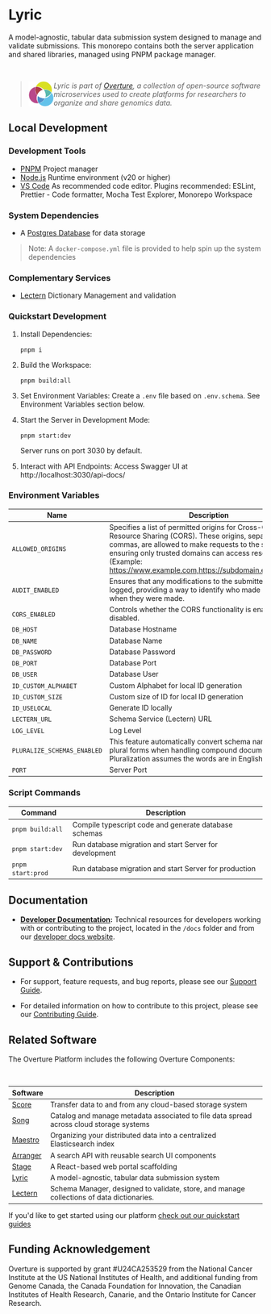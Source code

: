 # Lyric

A model-agnostic, tabular data submission system designed to manage and validate submissions. This monorepo contains both the server application and shared libraries, managed using PNPM package manager.

</br>

> <div>
> <img align="left" src="ov-logo.png" height="50"/>
> </div>
>
> _Lyric is part of [Overture](https://www.overture.bio/), a collection of open-source software microservices used to create platforms for researchers to organize and share genomics data._

## Local Development

### Development Tools

- [PNPM](https://pnpm.io/) Project manager
- [Node.js](https://nodejs.org/en) Runtime environment (v20 or higher)
- [VS Code](https://code.visualstudio.com/) As recommended code editor. Plugins recommended: ESLint, Prettier - Code formatter, Mocha Test Explorer, Monorepo Workspace

### System Dependencies

- A [Postgres Database](https://www.postgresql.org/) for data storage

> Note: A `docker-compose.yml` file is provided to help spin up the system dependencies

### Complementary Services

- [Lectern](https://github.com/overture-stack/lectern) Dictionary Management and validation

### Quickstart Development

1. Install Dependencies:

   ```
   pnpm i
   ```

2. Build the Workspace:

   ```
   pnpm build:all
   ```

3. Set Environment Variables:
   Create a `.env` file based on `.env.schema`. See Environment Variables section below.

4. Start the Server in Development Mode:

   ```
   pnpm start:dev
   ```

   Server runs on port 3030 by default.

5. Interact with API Endpoints:
   Access Swagger UI at http://localhost:3030/api-docs/

### Environment Variables

| Name                        | Description                                                                                                                                                                                                                                                                          | Default                                |
| --------------------------- | ------------------------------------------------------------------------------------------------------------------------------------------------------------------------------------------------------------------------------------------------------------------------------------ | -------------------------------------- |
| `ALLOWED_ORIGINS`           | Specifies a list of permitted origins for Cross-Origin Resource Sharing (CORS). These origins, separated by commas, are allowed to make requests to the server, ensuring only trusted domains can access resources. (Example: https://www.example.com,https://subdomain.example.com) |                                        |
| `AUDIT_ENABLED`             | Ensures that any modifications to the submitted data are logged, providing a way to identify who made changes and when they were made.                                                                                                                                               | true                                   |
| `CORS_ENABLED`              | Controls whether the CORS functionality is enabled or disabled.                                                                                                                                                                                                                      | false                                  |
| `DB_HOST`                   | Database Hostname                                                                                                                                                                                                                                                                    |                                        |
| `DB_NAME`                   | Database Name                                                                                                                                                                                                                                                                        |                                        |
| `DB_PASSWORD`               | Database Password                                                                                                                                                                                                                                                                    |                                        |
| `DB_PORT`                   | Database Port                                                                                                                                                                                                                                                                        |                                        |
| `DB_USER`                   | Database User                                                                                                                                                                                                                                                                        |                                        |
| `ID_CUSTOM_ALPHABET`        | Custom Alphabet for local ID generation                                                                                                                                                                                                                                              | '0123456789ABCDEFGHIJKLMNOPQRSTUVWXYZ' |
| `ID_CUSTOM_SIZE`            | Custom size of ID for local ID generation                                                                                                                                                                                                                                            | 21                                     |
| `ID_USELOCAL`               | Generate ID locally                                                                                                                                                                                                                                                                  | true                                   |
| `LECTERN_URL`               | Schema Service (Lectern) URL                                                                                                                                                                                                                                                         |                                        |
| `LOG_LEVEL`                 | Log Level                                                                                                                                                                                                                                                                            | 'info'                                 |
| `PLURALIZE_SCHEMAS_ENABLED` | This feature automatically convert schema names to their plural forms when handling compound documents. Pluralization assumes the words are in English                                                                                                                               | true                                   |
| `PORT`                      | Server Port                                                                                                                                                                                                                                                                          | 3030                                   |

### Script Commands

| Command           | Description                                             |
| ----------------- | ------------------------------------------------------- |
| `pnpm build:all`  | Compile typescript code and generate database schemas   |
| `pnpm start:dev`  | Run database migration and start Server for development |
| `pnpm start:prod` | Run database migration and start Server for production  |

## Documentation

- **[Developer Documentation](https://docs.overture.bio/docs/under-development/lyric/):** Technical resources for developers working with or contributing to the project, located in the `/docs` folder and from our [developer docs website](https://docs.overture.bio/docs/under-development/lyric/).

## Support & Contributions

- For support, feature requests, and bug reports, please see our [Support Guide](https://docs.overture.bio/community/support).

- For detailed information on how to contribute to this project, please see our [Contributing Guide](https://docs.overture.bio/docs/contribution).

## Related Software

The Overture Platform includes the following Overture Components:

</br>

| Software                                                | Description                                                                               |
| ------------------------------------------------------- | ----------------------------------------------------------------------------------------- |
| [Score](https://github.com/overture-stack/score/)       | Transfer data to and from any cloud-based storage system                                  |
| [Song](https://github.com/overture-stack/song/)         | Catalog and manage metadata associated to file data spread across cloud storage systems   |
| [Maestro](https://github.com/overture-stack/maestro/)   | Organizing your distributed data into a centralized Elasticsearch index                   |
| [Arranger](https://github.com/overture-stack/arranger/) | A search API with reusable search UI components                                           |
| [Stage](https://github.com/overture-stack/stage)        | A React-based web portal scaffolding                                                      |
| [Lyric](https://github.com/overture-stack/lyric)        | A model-agnostic, tabular data submission system                                          |
| [Lectern](https://github.com/overture-stack/lectern)    | Schema Manager, designed to validate, store, and manage collections of data dictionaries. |

If you'd like to get started using our platform [check out our quickstart guides](https://docs.overture.bio/guides/getting-started)

## Funding Acknowledgement

Overture is supported by grant #U24CA253529 from the National Cancer Institute at the US National Institutes of Health, and additional funding from Genome Canada, the Canada Foundation for Innovation, the Canadian Institutes of Health Research, Canarie, and the Ontario Institute for Cancer Research.
